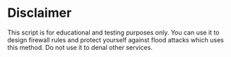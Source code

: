 # Disclaimer
This script is for educational and testing purposes only. You can use it to design firewall rules and protect yourself against flood attacks which uses this method. Do not use it to denal other services.

